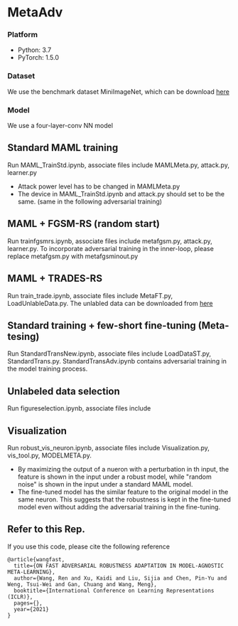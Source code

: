 # MetaAdv
### Platform
* Python: 3.7
* PyTorch: 1.5.0
### Dataset
We use the benchmark dataset MiniImageNet, which can be download [here](https://drive.google.com/file/d/1HkgrkAwukzEZA0TpO7010PkAOREb2Nuk/view)
### Model
We use a four-layer-conv NN model
## Standard MAML training
Run MAML_TrainStd.ipynb, associate files include MAMLMeta.py, attack.py, learner.py
* Attack power level has to be changed in MAMLMeta.py
* The device in MAML_TrainStd.ipynb and attack.py should set to be the same. (same in the following adversarial training)
## MAML + FGSM-RS (random start)
Run trainfgsmrs.ipynb, associate files include metafgsm.py, attack.py, learner.py. To incorporate adversarial training in the inner-loop, please replace metafgsm.py with metafgsminout.py
## MAML + TRADES-RS
Run train_trade.ipynb, associate files include MetaFT.py, LoadUnlableData.py. The unlabled data can be downloaded from [here](https://drive.google.com/file/d/1QpEQFDC8SGoek6k20YFCksKbWEh6j5ei/view?usp=sharing)
## Standard training + few-short fine-tuning (Meta-tesing)
Run StandardTransNew.ipynb, associate files include LoadDataST.py, StandardTrans.py. StandardTransAdv.ipynb contains adversarial training in the model training process.
## Unlabeled data selection
Run figureselection.ipynb, associate files include 

## Visualization
Run robust_vis_neuron.ipynb, associate files include Visualization.py, vis_tool.py, MODELMETA.py.
* By maximizing the output of a nueron with a perturbation in th input, the feature is shown in the input under a robust model, while "random noise" is shown in the input under a standard MAML model.
* The fine-tuned model has the similar feature to the original model in the same neuron. This suggests that the robustness is kept in the fine-tuned model even without adding the adversarial training in the fine-tuning.


## Refer to this Rep.
If you use this code, please cite the following reference

```
@article{wangfast,
  title={ON FAST ADVERSARIAL ROBUSTNESS ADAPTATION IN MODEL-AGNOSTIC META-LEARNING},
  author={Wang, Ren and Xu, Kaidi and Liu, Sijia and Chen, Pin-Yu and Weng, Tsui-Wei and Gan, Chuang and Wang, Meng},
  booktitle={International Conference on Learning Representations (ICLR)},  
  pages={},  
  year={2021}  
}
```

